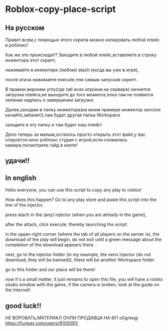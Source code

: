 # Roblox-copy-place-script

На русском
-------------------------------------------------------------------------------------------------------------------------------------------------------------------------
Привет всем,с помощью этого скрипа можно копировать любой плейс в роблокс!

Как же это происходит? Заходите в любой плейс,вставляете в строку инжектора этот скрипт,

нажимайте в инжекторе (любом) atach (когда вы уже в игре),

после атача нажимаете execute,тем самым запуская скрипт.

В правом верхнем углу(где таб всех игроков на сервере) начнется загрузка плейса,не выходите до того момента,пока там не появится зеленая надпись о завершении загрузки.

Далее,заходим в папку инжектора(на моем примере инжектор xeno(не качайте,забанят)),там будет другая папка Workspace

заходите в эту папку и там будет наш плейс!

Дело теперь за малым,осталось просто открыть этот файл,у вас откроется окно роблокс студии с игрой,если сломалась камера,посмотрите гайд в инете!

удачи!!
-------------------------------------------------------------------------------------------------------------------------------------------------------------------------

In english
-------------------------------------------------------------------------------------------------------------------------------------------------------------------------
Hello everyone, you can use this script to copy any play to roblox!

How does this happen? Go to any play store and paste this script into the line of the injector,

press atach in the (any) injector (when you are already in the game),

after the attack, click execute, thereby launching the script.

in the upper-right corner (where the tab of all players on the server is), the download of the play will begin, do not exit until a green message about the completion of the download appears there.

next, go to the injector folder (in my example, the xeno injector (do not download, they will be banned)), there will be another Workspace folder

go to this folder and our place will be there!

now it's a small matter, it just remains to open this file, you will have a roloks studio window with the game, if the camera is broken, look at the guide on the Internet!

good luck!!
-------------------------------------------------------------------------------------------------------------------------------------------------------------------------
НЕ ВОРОВАТЬ,МАТЕРИАЛ ОНЛИ ПРОДАВЦА НА ФП o0grkegj https://funpay.com/users/8100091/
